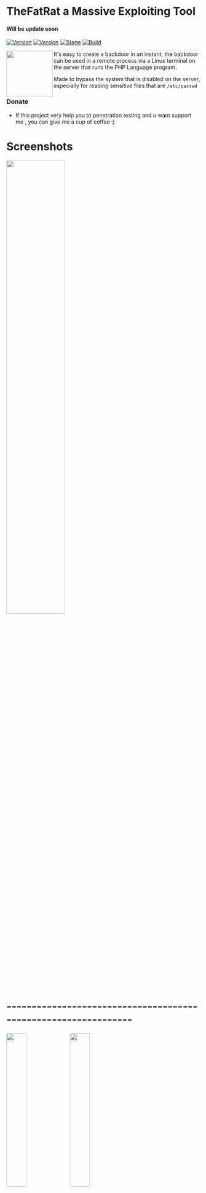 
# TheFatRat a Massive Exploiting Tool 
#### Will be update soon

[![Version](https://img.shields.io/badge/Remot3d-v.1-brightgreen.svg?maxAge=259200)]()
[![Version](https://img.shields.io/badge/Codename-Wanted-red.svg?maxAge=259200)]()
[![Stage](https://img.shields.io/badge/Release-Stable-brightgreen.svg)]()
[![Build](https://img.shields.io/badge/Supported_OS-Linux-orange.svg)]()

<img align="left" width="120" height="120" src="https://avatars3.githubusercontent.com/u/31374361?s=460&v=4">

It's easy to create a backdoor in an instant, the backdoor can be used in a remote process via a Linux terminal on the server that runs the PHP Language program.

Made to bypass the system that is disabled on the server, especially for reading sensitive files that are ```/etc/passwd```

### Donate
- If this project very help you to penetration testing  and u want support me , you can give me a cup of coffee :)

# Screenshots
<img src="https://raw.githubusercontent.com/keepwannabe/Remot3d/master/screenshot/1.png" width="55%"></img>
# ---------------------------------------------------------------

<img src="https://raw.githubusercontent.com/keepwannabe/Remot3d/master/screenshot/2.png" width="32%"></img> <img src="https://raw.githubusercontent.com/keepwannabe/Remot3d/master/screenshot/3.png" width="32%"></img>

# List of Remot3d Functions

- Create backdoor for windows or linux servers (can run php file)

- Bypass disable function's with imap_open vulnerability

- Bypass read file ```/etc/passwd``` with cURL or Unique Logic Script's

- Generating Backdoor and can be remoted on Tools

- Some other fun stuff :)


## Getting Started
1. ```git clone https://github.com/KeepWannabe/Remot3d```
2. ```cd Remot3d```
3. ```chmod +x remot3d.sh && ./remot3d.sh```


## Linux operating systems we recommend :
- Linux mint (Ubuntu Based with Mate DE)
- Parrot 
- BackTrack 
- Backbox 
- DracOS
- IbisLinux



## Update Fatrat
- To update remot3d go to your Remot3d folder and execute :
```git pull && chmod +x remot3d.sh && ./remot3d.sh```


## Credits

### - Thanks to my god Allah
### >_ Bayu Fedra
### >_ Novran Fathir (a.k.a ZombieRoot)
### >_ Ardhana Resky (https://github.com/Ardzz)
### >_ Agus Setya R (a.k.a L0c4lh34rtz)
### >_ Edo -maland- (https://github.com/ScreetSec) < For always inspiring me !
### >_ IndoXploit - ZeroByte.ID - Eldersc0de Family and Much more !


## Found a Bug ?

- Submit new issue 


## ⭕️ Disclaimer

***Note: modifications, changes, or alterations to this sourcecode is acceptable, however,any public releases utilizing this code must be approved by writen this tool ( Abdi Prawira N ).***

